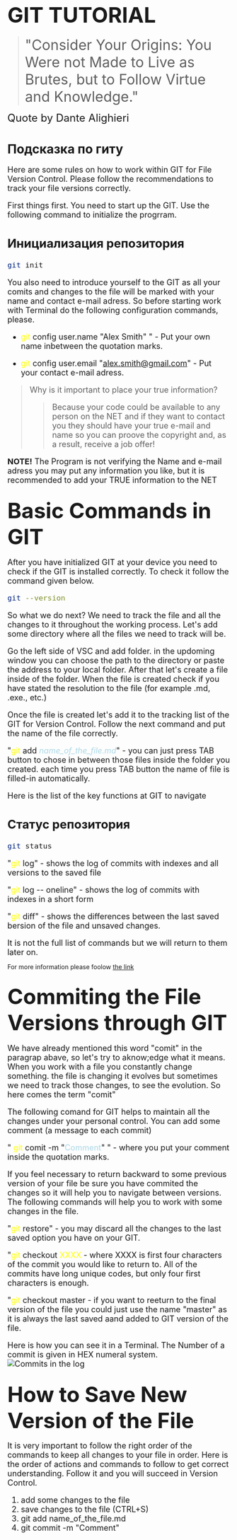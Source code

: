 # <font size = 15>GIT TUTORIAL </font> 

><font size = 6>"Consider Your Origins: You Were not Made to Live as Brutes, but to Follow Virtue and Knowledge."</font>

<font size = 5> Quote by Dante Alighieri </font>

# Подсказка по гиту

<font size = 4>Here are some rules on how to work within GIT for File Version Control. Please follow the recommendations to track your file versions correctly.

First things first. You need to start up the GIT. Use the following command to initialize the progrram.

## Инициализация репозитория

```sh
git init
```

You also need to introduce yourself to the GIT as all your comits and changes to the file will be marked with your name and contact e-mail adress. So before starting work with Terminal do the following configuration commands, please.

* <font color = yellow>git</font> config user.name "Alex Smith" " - Put your own name inbetween the quotation marks.

* <font color = yellow>git</font> config user.email "alex.smith@gmail.com" - Put your contact e-mail adress.

>Why is it important to place your true information?
>>Because your code could be available to any person on the NET and if they want to contact you they should have your true e-mail and name so you can proove the copyright and, as a result, receive a job offer!

**NOTE!** The Program is not verifying the Name and e-mail adress you may put any information you like, but it is recommended to add your TRUE information to the NET</font>

## <font size = 10>Basic Commands in GIT</font>

<font size = 4>After you have initialized GIT at your device you need to check if the GIT is installed correctly. To check it follow the command given below.

```sh
git --version
```

So what we do next? We need to track the file and all the changes to it throughout the working process.
Let's add some directory where all the files we need to track will be.

Go the left side of VSC and add folder. in the updoming window you can choose the path to the directory or paste the address to your local folder. After that let's create a file inside of the folder. When the file is created check if you have stated the resolution to the file (for example .md, .exe., etc.)

Once the file is created let's add it to the tracking list of the GIT  for Version Control. Follow the next command and put the name of the file correctly.

"<font color = yellow>git</font> add <font color = lightblue>*name_of_the_file.md*</font>"  - you can just press TAB button to chose in between those files inside the folder you created. each time you press TAB button the name of file is filled-in automatically.


Here is the list of the key functions at GIT to navigate


## Статус репозитория

```sh
git status
```
"<font color = yellow>git</font> log" - shows the log of commits with indexes and all versions to the saved file

"<font color = yellow>git</font> log -- oneline" - shows the log of commits with indexes in a short form

"<font color = yellow>git</font> diff" - shows the differences between the last saved bersion of the file and unsaved changes.

It is not the full list of commands but we will return to them later on.</font>

For more information please foolow [the link](https://medium.com/make-apps-simple/git-commands-9541debf2f4a)

## <font size = 10>Commiting the File Versions through GIT</font>

<font size = 4>We have already mentioned this word "comit" in the paragrap abave, so let's try to aknow;edge what it means. When you work with a file you constantly change something. the file is changing it evolves but sometimes we need to track those changes, to see the evolution. So here comes the term "comit"

The following comand for GIT helps to maintain all the changes under your personal control. You can add some comment (a message to each commit)

"<font color = yellow> git</font> comit -m "<font color = lightblue>Comment</font>" " - where you put your comment inside the quotation marks.

If you feel necessary to return backward to some previous version of your file be sure you have commited the changes so it will help you to navigate between versions. The following commands will help you to work with some changes in the file.

"<font color = yellow>git</font> restore" - you may discard all the changes to the last saved option you have on your GIT.

"<font color = yellow>git</font> checkout <font color = yellow>XXXX</font> - where XXXX is first four characters of the commit you would like to return to. All of the commits have long unique codes, but only four first characters is enough.

"<font color = yellow>git</font> checkout master - if you want to reeturn to the final version of the file you could just use the name "master" as it is always the last saved aand added to GIT version of the file.

Here is how you can see it in a Terminal. The Number of a commit is given in HEX numeral system. 
![Commits in the log](<Commits in order.png>)</font>

## <font size = 10>How to Save New Version of the File</font>

<font size = 4>It is very important to follow the right order of the commands to keep all changes to your file in order. Here is the order of actions and commands to follow to get correct understanding. Follow it and you will succeed in Version Control.

1. add some changes to the file 
2. save changes to the file (CTRL+S)
3. git add name_of_the_file.md
4. git commit -m "Comment"